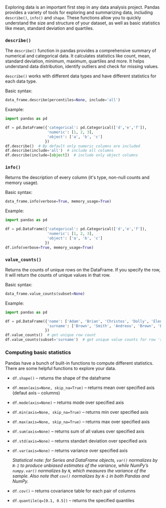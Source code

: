 Exploring data is an important first step in any data analysis project. 
Pandas provides a variety of tools for exploring and summarizing data, 
including `describe()`, `info()` and `shape`.
These functions allow you to 
quickly understand the size and structure of your dataset, as well as basic 
statistics like mean, standard deviation and quartiles.

### `describe()`

The `describe()` function in pandas provides a comprehensive summary of numerical and 
categorical data. It calculates statistics like count, mean, standard deviation, 
minimum, maximum, quartiles and more. It helps understand data distribution, 
identify outliers and check for missing values.

`describe()` works with different data types and have different statistics for each data type.

Basic syntax:
```python
data_frame.describe(percentiles=None, include='all')
```

Example:
```python
import pandas as pd

df = pd.DataFrame({'categorical': pd.Categorical(['d','e','f']),
                   'numeric': [1, 2, 3],
                   'object': ['a', 'b', 'c']
                  })
df.describe()  # By default only numeric columns are included
df.describe(include='all')  # include all columns
df.describe(include=[object])  # include only object columns
```

### `info()`
Returns the description of every column (it's type, non-null counts and memory usage).

Basic syntax:
```python
data_frame.info(verbose=True, memory_usage=True)
```

Example:
```python
import pandas as pd

df = pd.DataFrame({'categorical': pd.Categorical(['d','e','f']),
                   'numeric': [1, 2, 3],
                   'object': ['a', 'b', 'c']
                  })
df.info(verbose=True, memory_usage=True)
```

### `value_counts()`
Returns the counts of unique rows on the DataFrame. If you specify the row, 
it will return the counts of unique values in that row.

Basic syntax:
```python
data_frame.value_counts(subset=None)
```

Example:
```python
import pandas as pd

df = pd.DataFrame({'name': ['Adam', 'Brian', 'Christos', 'Dolly', 'Elena', 'Dolly', 'Brian'],
                   'surname': ['Brown', 'Smith', 'Andreou', 'Brown', 'Blake', 'Andreou', 'Smith']
                  })
df.value_counts()  # get unique row count 
df.value_counts(subset='surname')  # get unique value counts for row 'surname'
```


### Computing basic statistics

Pandas have a bunch of built-in functions to compute different statistics. There are some helpful functions to explore your data.
- `df.shape()` – returns the shape of the dataframe
- `df.mean(axis=None, skip_na=True)` – returns mean over specified axis (defaut axis – columns)
- `df.mode(axis=None)` – returns mode over specified axis
- `df.min(axis=None, skip_na=True)` – returns min over specified axis
- `df.max(axis=None, skip_na=True)` – returns max over specified axis
- `df.sum(axis=None)` – returns sum of all values over specified axis
- `df.std(axis=None)` – returns standart deviation over specified axis
- `df.var(axis=None)` – returns variance over specified axis

   _Statistical note: for Series and DataFrame objects, `var()` normalizes by `N-1` 
   to produce unbiased estimates of the variance, while NumPy’s `numpy.var()` 
   normalizes by `N`, which measures the variance of the sample. 
   Also note that `cov()` normalizes by `N-1` in both Pandas and NumPy._
 
- `df.cov()` – returns covariance table for each pair of columns
- `df.quantile(q=[0.1, 0.5])` – returns the specified quantiles



